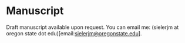 # Manuscript

Draft manuscript available upon request. You can email me: (sielerjm at oregon state dot edu)[email:sielerjm@oregonstate.edu].
